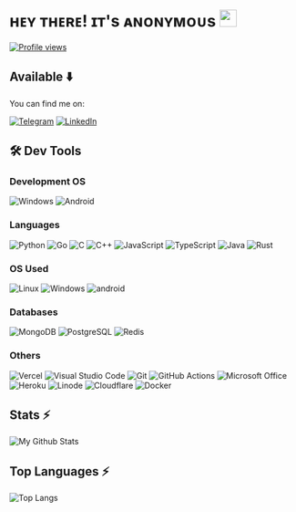 # ʜᴇʏ ᴛʜᴇʀᴇ! ɪᴛ's ᴀɴᴏɴʏᴍᴏᴜs <img src="https://raw.githubusercontent.com/AnonymousX2005/AnonymousX2005/master/wave.gif" width="30px">

[![Profile views](https://komarev.com/ghpvc/?username=AnonymousX2005&label=Profile%20views&style=for-the-badge)](https://github.com/AnonymousX2005)

## Available ⬇️
You can find me on:

[![Telegram](https://img.shields.io/static/v1?style=for-the-badge&message=Telegram&color=d24e62&logo=Telegram&logoColor=FFFFFF&label=)](https://AnonymousX2005.t.me/)
[![LinkedIn](https://img.shields.io/static/v1?style=for-the-badge&message=LinkedIn&color=0A66C2&logo=LinkedIn&logoColor=FFFFFF&label=)](https://in.linkedin.com/in/AnonymousX2005)

## 🛠️ Dev Tools

### Development OS
![Windows](https://img.shields.io/static/v1?style=for-the-badge&message=Windows&color=000000&logo=windows&logoColor=FFFFFF&label=)
![Android](https://img.shields.io/static/v1?style=for-the-badge&message=Android&color=000000&logo=Android&logoColor=FFFFFF&label=)

### Languages
![Python](https://img.shields.io/static/v1?style=for-the-badge&message=Python&color=3776AB&logo=Python&logoColor=FFFFFF&label=)
![Go](https://img.shields.io/static/v1?style=for-the-badge&message=Go&color=00ADD8&logo=Go&logoColor=FFFFFF&label=)
![C](https://img.shields.io/static/v1?style=for-the-badge&message=C&color=222222&logo=C&logoColor=A8B9CC&label=)
![C++](https://img.shields.io/static/v1?style=for-the-badge&message=C%2B%2B&color=00599C&logo=C%2B%2B&logoColor=FFFFFF&label=)
![JavaScript](https://img.shields.io/static/v1?style=for-the-badge&message=JavaScript&color=222222&logo=JavaScript&logoColor=F7DF1E&label=)
![TypeScript](https://img.shields.io/static/v1?style=for-the-badge&message=TypeScript&color=ED8B00&logo=TypeScript&logoColor=FFFFFF&label=)
![Java](https://img.shields.io/static/v1?style=for-the-badge&message=Java&color=3178C6&logo=openjdk&logoColor=FFFFFF&label=)
![Rust](https://img.shields.io/static/v1?style=for-the-badge&message=Rust&color=000000&logo=Rust&logoColor=FFFFFF&label=)

### OS Used
![Linux](https://img.shields.io/static/v1?style=for-the-badge&message=Linux&color=222222&logo=Linux&logoColor=FCC624&label=)
![Windows](https://img.shields.io/static/v1?style=for-the-badge&message=Windows&color=000000&logo=Windows&logoColor=FFFFFF&label=)
![android](https://img.shields.io/static/v1?style=for-the-badge&message=android&color=3DDC84&logo=android&logoColor=FFFFFF&label=)

### Databases
![MongoDB](https://img.shields.io/static/v1?style=for-the-badge&message=MongoDB&color=47A248&logo=MongoDB&logoColor=FFFFFF&label=)
![PostgreSQL](https://img.shields.io/static/v1?style=for-the-badge&message=PostgreSQL&color=4169E1&logo=PostgreSQL&logoColor=FFFFFF&label=)
![Redis](https://img.shields.io/static/v1?style=for-the-badge&message=Redis&color=DC382D&logo=Redis&logoColor=FFFFFF&label=)

### Others
![Vercel](https://img.shields.io/static/v1?style=for-the-badge&message=Vercel&color=000000&logo=Vercel&logoColor=FFFFFF&label=)
![Visual Studio Code](https://img.shields.io/static/v1?style=for-the-badge&message=Visual+Studio+Code&color=007ACC&logo=Visual+Studio+Code&logoColor=FFFFFF&label=)
![Git](https://img.shields.io/static/v1?style=for-the-badge&message=Git&color=F05032&logo=Git&logoColor=FFFFFF&label=)
![GitHub Actions](https://img.shields.io/static/v1?style=for-the-badge&message=GitHub+Actions&color=2088FF&logo=GitHub+Actions&logoColor=FFFFFF&label=)
![Microsoft Office](https://img.shields.io/static/v1?style=for-the-badge&message=Microsoft+Office&color=D83B01&logo=Microsoft+Office&logoColor=FFFFFF&label=)
![Heroku](https://img.shields.io/static/v1?style=for-the-badge&message=Heroku&color=430098&logo=Heroku&logoColor=FFFFFF&label=)
![Linode](https://img.shields.io/static/v1?style=for-the-badge&message=Linode&color=00A95C&logo=Linode&logoColor=FFFFFF&label=)
![Cloudflare](https://img.shields.io/static/v1?style=for-the-badge&message=Cloudflare&color=F38020&logo=Cloudflare&logoColor=FFFFFF&label=)
![Docker](https://img.shields.io/static/v1?style=for-the-badge&message=Docker&color=2496ED&logo=Docker&logoColor=FFFFFF&label=)

## Stats ⚡️
![My Github Stats](https://github-readme-stats.vercel.app/api?username=AnonymousX2005&count_private=true&show_icons=true&hide_title=true&include_all_commits=false&layout=compact&theme=radical)

## Top Languages ⚡️
![Top Langs](https://github-readme-stats.vercel.app/api/top-langs/?username=AnonymousX2005&langs_count=10&layout=compact&theme=radical)
